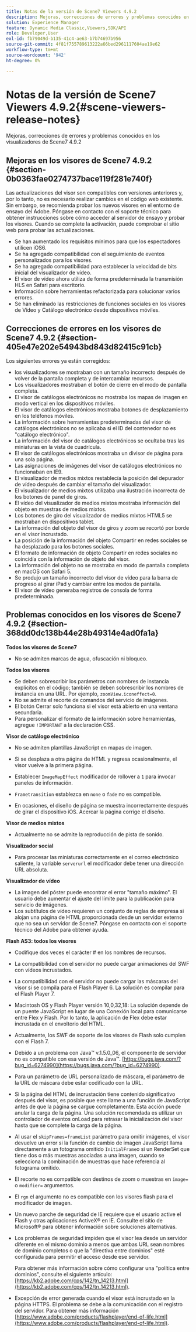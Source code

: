 ```yaml
---
title: Notas de la versión de Scene7 Viewers 4.9.2
description: Mejoras, correcciones de errores y problemas conocidos en los visualizadores de Scene7 4.9.2
solution: Experience Manager
feature: Dynamic Media Classic,Viewers,SDK/API
role: Developer,User
exl-id: fb79049d-b135-41c4-ae63-b7b74697b956
source-git-commit: 4f81f755789613222a66bed2961117604ae19e62
workflow-type: tm+mt
source-wordcount: '942'
ht-degree: 0%

---
```


# Notas de la versión de Scene7 Viewers 4.9.2{#scene-viewers-release-notes}

Mejoras, correcciones de errores y problemas conocidos en los visualizadores de Scene7 4.9.2

## Mejoras en los visores de Scene7 4.9.2 {#section-0b0363fae0274737bace119f281e740f}

Las actualizaciones del visor son compatibles con versiones anteriores y, por lo tanto, no es necesario realizar cambios en el código web existente. Sin embargo, se recomienda probar los nuevos visores en el entorno de ensayo del Adobe. Póngase en contacto con el soporte técnico para obtener instrucciones sobre cómo acceder al servidor de ensayo y probar los visores. Cuando se complete la activación, puede comprobar el sitio web para probar las actualizaciones.

* Se han aumentado los requisitos mínimos para que los espectadores utilicen iOS6.
* Se ha agregado compatibilidad con el seguimiento de eventos personalizados para los visores.
* Se ha agregado compatibilidad para establecer la velocidad de bits inicial del visualizador de vídeo.
* El visor de vídeo ahora utiliza de forma predeterminada la transmisión HLS en Safari para escritorio.
* Información sobre herramientas refactorizada para solucionar varios errores.
* Se han eliminado las restricciones de funciones sociales en los visores de Vídeo y Catálogo electrónico desde dispositivos móviles.

## Correcciones de errores en los visores de Scene7 4.9.2 {#section-405e47e202e54943bd843d82415c91cb}

Los siguientes errores ya están corregidos:

* los visualizadores se mostraban con un tamaño incorrecto después de volver de la pantalla completa y de intercambiar recursos.
* Los visualizadores mostraban el botón de cierre en el modo de pantalla completa.
* El visor de catálogos electrónicos no mostraba los mapas de imagen en modo vertical en los dispositivos móviles.
* El visor de catálogos electrónicos mostraba botones de desplazamiento en los teléfonos móviles.
* La información sobre herramientas predeterminadas del visor de catálogos electrónicos no se aplicaba si el ID del contenedor no es &quot;catálogo electrónico&quot;.
* La información del visor de catálogos electrónicos se ocultaba tras las miniaturas en la vista de cuadrícula.
* El visor de catálogos electrónicos mostraba un divisor de página para una sola página.
* Las asignaciones de imágenes del visor de catálogos electrónicos no funcionaban en IE9.
* El visualizador de medios mixtos restablecía la posición del depurador de vídeo después de cambiar el tamaño del visualizador.
* El visualizador de medios mixtos utilizaba una ilustración incorrecta de los botones de panel de giros.
* El vídeo del visualizador de medios mixtos mostraba información del objeto en muestras de medios mixtos.
* Los botones de giro del visualizador de medios mixtos HTML5 se mostraban en dispositivos tablet.
* La información del objeto del visor de giros y zoom se recortó por borde en el visor incrustado.
* La posición de la información del objeto Compartir en redes sociales se ha desplazado para los botones sociales.
* El formato de información de objeto Compartir en redes sociales no coincidía con la información de objeto del visor.
* La información del objeto no se mostraba en modo de pantalla completa en macOS con Safari 5.
* Se produjo un tamaño incorrecto del visor de vídeo para la barra de progreso al girar iPad y cambiar entre los modos de pantalla.
* El visor de vídeo generaba registros de consola de forma predeterminada.

## Problemas conocidos en los visores de Scene7 4.9.2 {#section-368dd0dc138b44e28b49314e4ad0fa1a}

**Todos los visores de Scene7**

* No se admiten marcas de agua, ofuscación ni bloqueo.

**Todos los visores**

* Se deben sobrescribir los parámetros con nombres de instancia explícitos en el código; también se deben sobrescribir los nombres de instancia en una URL. Por ejemplo, `zoomView.iconeffect=0`.
* No se admite el recorte de comandos del servicio de imágenes.
* El botón Cerrar solo funciona si el visor está abierto en una ventana secundaria.
* Para personalizar el formato de la información sobre herramientas, agregue `!IMPORTANT` a la declaración CSS.

**Visor de catálogo electrónico**

* No se admiten plantillas JavaScript en mapas de imagen.
* Si se desplaza a otra página de HTML y regresa ocasionalmente, el visor vuelve a la primera página.
* Establecer `ImageMapEffect` modificador de rollover a `1` para invocar paneles de información.

* `Frametransition` establezca en `none` o `fade` no es compatible.

* En ocasiones, el diseño de página se muestra incorrectamente después de girar el dispositivo iOS. Acercar la página corrige el diseño.

**Visor de medios mixtos**

* Actualmente no se admite la reproducción de pista de sonido.

**Visualizador social**

* Para procesar las miniaturas correctamente en el correo electrónico saliente, la variable `serverurl` el modificador debe tener una dirección URL absoluta.

**Visualizador de vídeo**

* La imagen del póster puede encontrar el error &quot;tamaño máximo&quot;. El usuario debe aumentar el ajuste del límite para la publicación para servicio de imágenes.
* Los subtítulos de vídeo requieren un conjunto de reglas de empresa si alojan una página de HTML proporcionada desde un servidor externo que no sea un servidor de Scene7. Póngase en contacto con el soporte técnico del Adobe para obtener ayuda.

**Flash AS3: todos los visores**

* Codifique dos veces el carácter # en los nombres de recursos.
* La compatibilidad con el servidor no puede cargar animaciones del SWF con vídeos incrustados.
* La compatibilidad con el servidor no puede cargar las máscaras del visor si se compila para el Flash Player 6. La solución es compilar para el Flash Player 7.
* Macintosh OS y Flash Player versión 10,0,32,18: La solución depende de un puente JavaScript en lugar de una Conexión local para comunicarse entre Flex y Flash. Por lo tanto, la aplicación de Flex debe estar incrustada en el envoltorio del HTML.
* Actualmente, los SWF de soporte de los visores de Flash solo cumplen con el Flash 7.
* Debido a un problema con Java™ v.1.5.0_06, el componente de servidor no es compatible con esa versión de Java™. [https://bugs.java.com/?bug_id=6274990](https://bugs.java.com/?bug_id=6274990).
* Para un parámetro de URL personalizado de máscara, el parámetro de la URL de máscara debe estar codificado con la URL.
* Si la página del HTML de incrustación tiene contenido significativo después del visor, es posible que este llame a una función de JavaScript antes de que la página se cargue completamente. Esta acción puede anular la carga de la página. Una solución recomendada es utilizar un controlador de eventos onLoad para retrasar la inicialización del visor hasta que se complete la carga de la página.
* Al usar el `skipFrames=frameList` parámetro para omitir imágenes, el visor devuelve un error si la función de cambio de imagen JavaScript llama directamente a un fotograma omitido `InitialFrame`o si un RenderSet que tiene dos o más muestras asociadas a una imagen, cuando se selecciona la combinación de muestras que hace referencia al fotograma omitido.

* El recorte no es compatible con destinos de zoom o muestras en `image=` o `modifier=` argumentos.

* El `rgn` el argumento no es compatible con los visores flash para el modificador de imagen.
* Un nuevo parche de seguridad de IE requiere que el usuario active el Flash y otras aplicaciones ActiveX® en IE. Consulte el sitio de Microsoft® para obtener información sobre soluciones alternativas.
* Los problemas de seguridad impiden que el visor lea desde un servidor diferente en el mismo dominio a menos que ambas URL sean nombres de dominio completos o que la &quot;directiva entre dominios&quot; esté configurada para permitir el acceso desde ese servidor.


  Para obtener más información sobre cómo configurar una &quot;política entre dominios&quot;, consulte el siguiente artículo: [https://kb2.adobe.com/cps/142/tn_14213.html](https://kb2.adobe.com/cps/142/tn_14213.html).

* Excepción de error generada cuando el visor está incrustado en la página HTTPS. El problema se debe a la comunicación con el registro del servidor. Para obtener más información [https://www.adobe.com/products/flashplayer/end-of-life.html](https://www.adobe.com/products/flashplayer/end-of-life.html).

